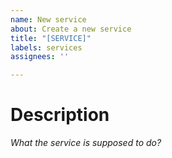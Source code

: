 ```yaml
---
name: New service
about: Create a new service
title: "[SERVICE]"
labels: services
assignees: ''

---
```


# Description
_What the service is supposed to do?_
